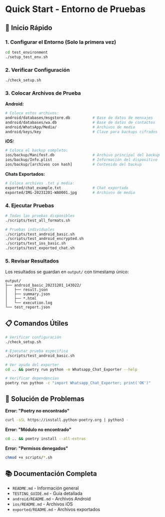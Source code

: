 # Quick Start - Entorno de Pruebas

## 🚀 Inicio Rápido

### 1. Configurar el Entorno (Solo la primera vez)

```bash
cd test_environment
./setup_test_env.sh
```

### 2. Verificar Configuración

```bash
./check_setup.sh
```

### 3. Colocar Archivos de Prueba

**Android:**
```bash
# Coloca estos archivos:
android/databases/msgstore.db          # Base de datos de mensajes
android/databases/wa.db                # Base de datos de contactos
android/WhatsApp/Media/                # Archivos de media
android/keys/key                       # Clave para backups cifrados
```

**iOS:**
```bash
# Coloca el backup completo:
ios/backup/Manifest.db                 # Archivo principal del backup
ios/backup/Info.plist                  # Información del dispositivo
ios/backup/[archivos con hash]         # Contenido del backup
```

**Chats Exportados:**
```bash
# Coloca archivos .txt y media:
exported/chat_example.txt              # Chat exportado
exported/IMG-20231201-WA0001.jpg       # Archivos de media
```

### 4. Ejecutar Pruebas

```bash
# Todas las pruebas disponibles
./scripts/test_all_formats.sh

# Pruebas individuales
./scripts/test_android_basic.sh
./scripts/test_android_encrypted.sh
./scripts/test_ios_basic.sh
./scripts/test_exported_chat.sh
```

### 5. Revisar Resultados

Los resultados se guardan en `output/` con timestamp único:
```
output/
├── android_basic_20231201_143022/
│   ├── result.json
│   ├── summary.json
│   ├── *.html
│   └── execution.log
└── test_report.json
```

## 📋 Comandos Útiles

```bash
# Verificar configuración
./check_setup.sh

# Ejecutar prueba específica
./scripts/test_android_basic.sh

# Ver ayuda del exporter
cd .. && poetry run python -m Whatsapp_Chat_Exporter --help

# Verificar dependencias
poetry run python -c "import Whatsapp_Chat_Exporter; print('OK')"
```

## 🔧 Solución de Problemas

**Error: "Poetry no encontrado"**
```bash
curl -sSL https://install.python-poetry.org | python3 -
```

**Error: "Módulo no encontrado"**
```bash
cd .. && poetry install --all-extras
```

**Error: "Permisos denegados"**
```bash
chmod +x scripts/*.sh
```

## 📚 Documentación Completa

- `README.md` - Información general
- `TESTING_GUIDE.md` - Guía detallada
- `android/README.md` - Archivos Android
- `ios/README.md` - Archivos iOS
- `exported/README.md` - Archivos exportados